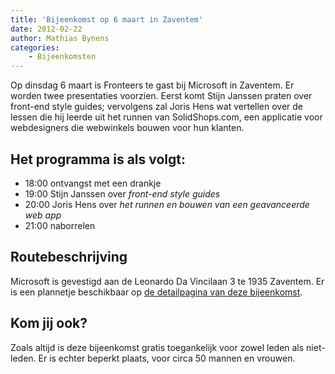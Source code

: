 ```yaml
---
title: 'Bijeenkomst op 6 maart in Zaventem'
date: 2012-02-22
author: Mathias Bynens
categories:
    - Bijeenkomsten
---
```


Op dinsdag 6 maart is Fronteers te gast bij Microsoft in Zaventem. Er worden twee presentaties voorzien. Eerst komt Stijn Janssen praten over front-end style guides; vervolgens zal Joris Hens wat vertellen over de lessen die hij leerde uit het runnen van SolidShops.com, een applicatie voor webdesigners die webwinkels bouwen voor hun klanten.

## Het programma is als volgt:

-   18:00 ontvangst met een drankje
-   19:00 Stijn Janssen over _front-end style guides_
-   20:00 Joris Hens over _het runnen en bouwen van een geavanceerde web app_
-   21:00 naborrelen

## Routebeschrijving

Microsoft is gevestigd aan de Leonardo Da Vincilaan 3 te 1935 Zaventem. Er is een plannetje beschikbaar op [de detailpagina van deze bijeenkomst](/bijeenkomsten/2012/microsoft).

## Kom jij ook?

Zoals altijd is deze bijeenkomst gratis toegankelijk voor zowel leden als niet-leden. Er is echter beperkt plaats, voor circa 50 mannen en vrouwen. 
